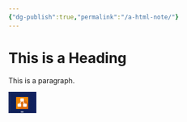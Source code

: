 ```yaml
---
{"dg-publish":true,"permalink":"/a-html-note/"}
---
```

<html>

<head>

<title>My Page Title</title>

<link rel="icon" type="image/x-icon" href="/images/favicon.ico">

</head>

<body>

<h1>This is a Heading</h1>

<p>This is a paragraph.</p>

</body>
	<img src="Pasted%20image%2020220318205823.png" alt="This is a test image">
</html>
